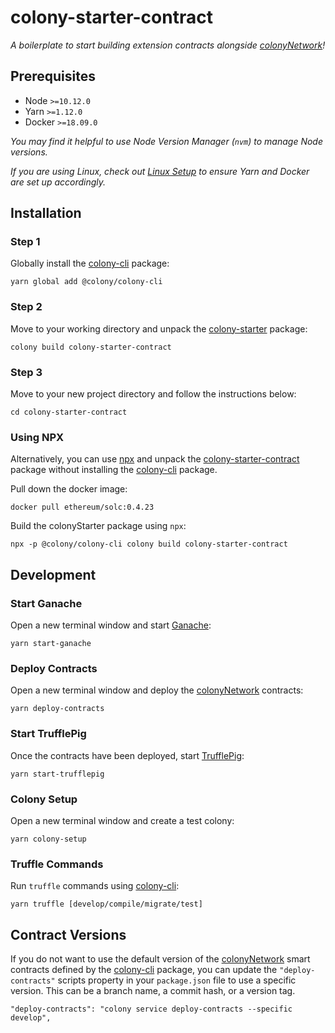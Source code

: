 # colony-starter-contract

_A boilerplate to start building extension contracts alongside [colonyNetwork](https://github.com/JoinColony/colonyNetwork)!_

## Prerequisites

- Node `>=10.12.0`
- Yarn `>=1.12.0`
- Docker `>=18.09.0`

_You may find it helpful to use Node Version Manager (`nvm`) to manage Node versions._

_If you are using Linux, check out [Linux Setup](/.github/LINUX_SETUP.md) to ensure Yarn and Docker are set up accordingly._

## Installation

### Step 1

Globally install the [colony-cli](/packages/colony-cli) package:

```
yarn global add @colony/colony-cli
```

### Step 2

Move to your working directory and unpack the [colony-starter](/packages/colony-starter) package:

```
colony build colony-starter-contract
```

### Step 3

Move to your new project directory and follow the instructions below:

```
cd colony-starter-contract
```

### Using NPX

Alternatively, you can use [npx](https://www.npmjs.com/package/npx) and unpack the [colony-starter-contract](/packages/colony-starter-contract) package without installing the [colony-cli](/packages/colony-cli) package.

Pull down the docker image:

```
docker pull ethereum/solc:0.4.23
```

Build the colonyStarter package using `npx`:

```
npx -p @colony/colony-cli colony build colony-starter-contract
```

## Development

### Start Ganache

Open a new terminal window and start [Ganache](https://github.com/trufflesuite/ganache-cli):

```
yarn start-ganache
```

### Deploy Contracts

Open a new terminal window and deploy the [colonyNetwork](https://github.com/JoinColony/colonyNetwork) contracts:

```
yarn deploy-contracts
```

### Start TrufflePig

Once the contracts have been deployed, start [TrufflePig](https://github.com/JoinColony/trufflepig):

```
yarn start-trufflepig
```

### Colony Setup

Open a new terminal window and create a test colony:

```
yarn colony-setup
```

### Truffle Commands

Run `truffle` commands using [colony-cli](https://github.com/JoinColony/colonyStarter/tree/master/packages/colony-cli):

```
yarn truffle [develop/compile/migrate/test]
```

## Contract Versions

If you do not want to use the default version of the [colonyNetwork](https://github.com/JoinColony/colonyNetwork) smart contracts defined by the [colony-cli](/packages/colony-cli) package, you can update the `"deploy-contracts"` scripts property in your `package.json` file to use a specific version. This can be a branch name, a commit hash, or a version tag.

```
"deploy-contracts": "colony service deploy-contracts --specific develop",
```
